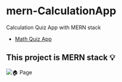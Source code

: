 # mern-CalculationApp
Calculation Quiz App with MERN stack
- [Math Quiz App](https://quizmathapp.herokuapp.com/)
## This project is MERN stack :bulb:
![:house: Page](images/REDME-IMAGES/homepage.jpg)
